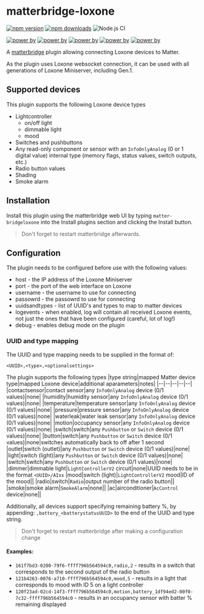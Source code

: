 # matterbridge-loxone

[![npm version](https://img.shields.io/npm/v/matterbridge-loxone.svg)](https://www.npmjs.com/package/matterbridge-loxone)
[![npm downloads](https://img.shields.io/npm/dt/matterbridge-loxone.svg)](https://www.npmjs.com/package/matterbridge-loxone)
![Node.js CI](https://github.com/andrasg/matterbridge-loxone/actions/workflows/build-matterbridge-plugin.yml/badge.svg)

[![power by](https://img.shields.io/badge/powered%20by-matterbridge-blue)](https://www.npmjs.com/package/matterbridge)
[![power by](https://img.shields.io/badge/powered%20by-matter--history-blue)](https://www.npmjs.com/package/matter-history)
[![power by](https://img.shields.io/badge/powered%20by-node--ansi--logger-blue)](https://www.npmjs.com/package/node-ansi-logger)
[![power by](https://img.shields.io/badge/powered%20by-node--persist--manager-blue)](https://www.npmjs.com/package/node-persist-manager)
[![power by](https://img.shields.io/badge/powered%20by-node--lox--ws--api-blue)](https://www.npmjs.com/package/node-lox-ws-api)


A [matterbridge](https://github.com/Luligu/matterbridge) plugin allowing connecting Loxone devices to Matter.

As the plugin uses Loxone websocket connection, it can be used with all generations of Loxone Miniserver, including Gen.1.

## Supported devices

This plugin supports the following Loxone device types
- Lightcontroller
  - on/off light
  - dimmable light
  - mood
- Switches and pushbuttons
- Any read-only component or sensor with an `InfoOnlyAnalog` (0 or 1 digital value) internal type (memory flags, status values, switch outputs, etc.)
- Radio button values
- Shading
- Smoke alarm

## Installation

Install this plugin using the matterbridge web UI by typing `matter-bridgeloxone` into the Install plugins section and clicking the Install button.

> Don't forget to restart matterbridge afterwards.

## Configuration

The plugin needs to be configured before use with the following values:
- host - the IP address of the Loxone Miniserver
- port - the port of the web interface on Loxone
- username - the username to use for connecting
- passowrd - the passowrd to use for connecting
- uuidsandtypes - list of UUID's and types to map to matter devices
- logevents - when enabled, log will contain all received Loxone events, not just the ones that have been configured (careful, lot of log!)
- debug - enables debug mode on the plugin

### UUID and type mapping

The UUID and type mapping needs to be supplied in the format of:

`<UUID>,<type>,<optionalsettings>`

The plugin supports the following types
|type string|mapped Matter device type|mapped Loxone device|additional aparameters|notes|
|--|--|--|--|--|
|contactsensor|contact sensor|any `InfoOnlyAnalog` device (0/1 values)|none|
|humidity|humidity sensor|any `InfoOnlyAnalog` device (0/1 values)|none|
|temperature|temperature sensor|any `InfoOnlyAnalog` device (0/1 values)|none|
|pressure|pressure sensor|any `InfoOnlyAnalog` device (0/1 values)|none|
|waterleak|water leak sensor|any `InfoOnlyAnalog` device (0/1 values)|none|
|motion|occupancy sensor|any `InfoOnlyAnalog` device (0/1 values)|none|
|switch|switch|any `Pushbutton` or `Switch` device (0/1 values)|none|
|button|switch|any `Pushbutton` or `Switch` device (0/1 values)|none|switches automatically back to off after 1 second
|outlet|switch (outlet)|any `Pushbutton` or `Switch` device (0/1 values)|none|
|light|switch (light)|any `Pushbutton` or `Switch` device (0/1 values)|none|
|switch|switch|any `Pushbutton` or `Switch` device (0/1 values)|none|
|dimmer|dimmable light|`LightControllerV2` circuit|none|UUID needs to be in the format `<UUID>/AIxx`
|mood|switch (light)|`LightControllerV2` mood|ID of the mood||
|radio|switch|`Radio`|output number of the radio button||
|smoke|smoke alarm|`SmokeAlarm`|none||
|ac|airconditioner|`AcControl` device|none||

Additionally, all devices support specifying remaining battery %, by appending:
`,battery_<batterystatusUUID>` to the end of the UUID and type string.

> Don't forget to restart matterbridge after making a configuration change

#### Examples:
- `161f7bd3-0200-79f6-ffff796b564594c0,radio,2` - results in a switch that corresponds to the second output of the radio button
- `121b4263-0076-a710-ffff796b564594c0,mood,5` - results in a light that corresponds to mood with ID 5 on a light controller
- `120f23ad-02cd-14f3-ffff796b564594c0,motion,battery_1df94ed2-00f0-7c32-ffff796b564594c0` - results in an occupancy sensor with batter % remaining displayed
